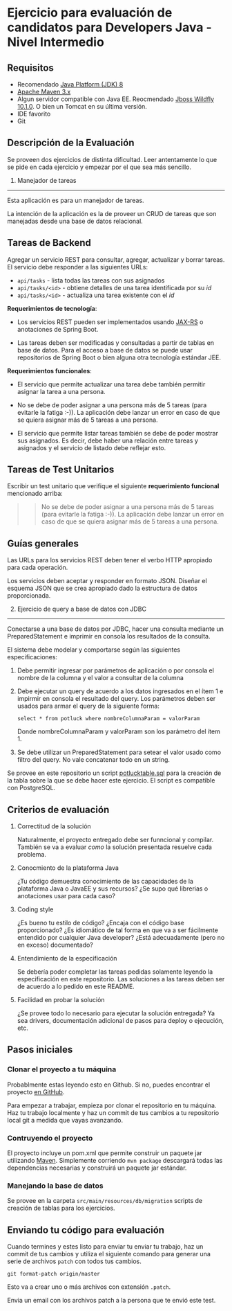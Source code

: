 Ejercicio para evaluación de candidatos para Developers Java - Nivel Intermedio
===============================================================

Requisitos
----------

* Recomendado [Java Platform (JDK) 8](http://www.oracle.com/technetwork/java/javase/downloads/index.html)
* [Apache Maven 3.x](http://maven.apache.org/)
* Algun servidor compatible con Java EE. Reocmendado [Jboss Wildfly 10.1.0](http://download.jboss.org/wildfly/10.1.0.Final/wildfly-10.1.0.Final.zip). O bien un Tomcat en su última versión.
* IDE favorito
* Git

Descripción de la Evaluación
----------------------------
Se proveen dos ejercicios de distinta dificultad. Leer antentamente lo que se pide en cada ejercicio y empezar por el que sea más sencillo.


1. Manejador de tareas
----------------------

Esta aplicación es para un manejador de tareas. 

La intención de la aplicación es la de proveer un CRUD de tareas que son manejadas desde una base de datos relacional. 


## Tareas de Backend

Agregar un servicio REST para consultar, agregar, actualizar y borrar tareas. El servicio debe responder a las siguientes URLs:

*   `api/tasks` - lista todas las tareas con sus asignados
*   `api/tasks/<id>` - obtiene detalles de una tarea identificada por su *id*
*   `api/tasks/<id>` - actualiza una tarea existente con el *id*

**Requerimientos de tecnología**: 

*  Los servicios REST pueden ser implementados usando [JAX-RS](https://jax-rs-spec.java.net/) o anotaciones de Spring Boot.

*  Las tareas deben ser modificadas y consultadas a partir de tablas en base de datos. Para el acceso a base de datos se puede usar repositorios de Spring Boot o bien alguna otra tecnología estándar JEE.   

**Requerimientos funcionales**:

*   El servicio que permite actualizar una tarea debe también permitir asignar la tarea a una persona.

*   No se debe de poder asignar a una persona más de 5 tareas (para evitarle la fatiga :-)). La aplicación debe lanzar un error en caso de que se quiera asignar más de 5 tareas a una persona. 

*   El servicio que permite listar tareas también se debe de poder mostrar sus asignados. Es decir, debe haber una relación entre tareas y asignados y el servicio de listado debe reflejar esto.     


## Tareas de Test Unitarios

Escribir un test unitario que verifique el siguiente **requerimiento funcional** mencionado arriba:

>> No se debe de poder asignar a una persona más de 5 tareas (para evitarle la fatiga :-)). La aplicación debe
lanzar un error en caso de que se quiera asignar más de 5 tareas a una persona. 

## Guías generales

Las URLs para los servicios REST deben tener el verbo HTTP apropiado para cada operación.

Los servicios deben aceptar y responder en formato JSON. Diseñar el esquema JSON que se crea apropiado dado la estructura de datos proporcionada.
 

2. Ejercicio de query a base de datos con JDBC
----------------------------------------------

Conectarse a una base de datos por JDBC, hacer una consulta mediante un PreparedStatement e imprimir en consola los resultados de la consulta.

El sistema debe modelar y comportarse según las siguientes especificaciones:

1. Debe permitir ingresar por parámetros de aplicación o por consola el nombre de la columna y el valor a consultar de la columna

2. Debe ejecutar un query de acuerdo a los datos ingresados en el ítem 1 e impirmir en consola el resultado del query. Los parámetros deben ser usados para armar el query de la siguiente forma:

   `select * from potluck where nombreColumnaParam = valorParam`

    Donde nombreColumnaParam y valorParam son los parámetro del ítem 1.

3. Se debe utilizar un PreparedStatement para setear el valor usado como filtro del query. No vale concatenar todo en un string.

Se provee en este repositorio un script [potlucktable.sql](../blob/master/src/main/resources/db/migration/potlucktable.sql) para la creación de la tabla sobre la que se debe hacer este ejercicio. El script es compatible con PostgreSQL.
    

Criterios de evaluación
-----------------------

1.  Correctitud de la solución

    Naturalmente, el proyecto entregado debe ser funncional y compilar. 
    También se va a evaluar *como* la solución presentada resuelve cada problema.
    
2.  Conocmiento de la plataforma Java

    ¿Tu código demuestra conocimiento de las capacidades de la plataforma Java o JavaEE y sus recursos?
    ¿Se supo qué librerias o anotaciones usar para cada caso?

3.  Coding style

    ¿Es bueno tu estilo de código? ¿Encaja con el código base proporcionado?
    ¿Es idiomático de tal forma en que va a ser fácilmente entendido por cualquier Java developer?
    ¿Está adecuadamente (pero no en exceso) documentado?
    
4.  Entendimiento de la especificación

    Se debería poder completar las tareas pedidas solamente leyendo la especificación en este repositorio.
    Las soluciones a las tareas deben ser de acuerdo a lo pedido en este README.
    
5.  Facilidad en probar la solución
    
    ¿Se provee todo lo necesario para ejecutar la solución entregada? Ya sea drivers, documentación adicional de pasos para deploy o ejecución, etc.


Pasos iniciales
---------------

### Clonar el proyecto a tu máquina

Probablmente estas leyendo esto en Github. Si no, puedes encontrar el proyecto [en GitHub](https://www.github.com/rodrigojv/test-java-intermediate).

Para empezar a trabajar, empieza por clonar el repositorio en tu máquina. Haz tu trabajo localmente y haz un commit de tus cambios a tu repositorio local git a medida que vayas avanzando.


### Contruyendo el proyecto

El proyecto incluye un pom.xml que permite construir un paquete jar utilizando [Maven](http://maven.apache.org). Simplemente corriendo `mvn package` descargará todas las dependencias necesarias y construirá un paquete jar estándar.


### Manejando la base de datos

Se provee en la carpeta `src/main/resources/db/migration` scripts de creación de tablas para los ejercicios.


Enviando tu código para evaluación
------------------------------------

Cuando termines y estes listo para enviar tu enviar tu trabajo, haz un commit de tus cambios y utiliza el siguiente comando para generar una serie de archivos `patch` con todos tus cambios.

    git format-patch origin/master

Esto va a crear uno o más archivos con extensión `.patch`.

Envia un email con los archivos patch a la persona que te envió este test.